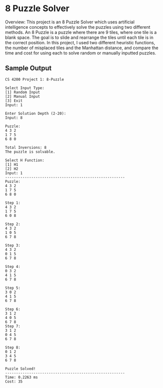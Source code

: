 # 8 Puzzle Solver

Overview: This project is an 8 Puzzle Solver which uses artificial intelligence concepts to effectively solve the puzzles using two different methods. An 8 Puzzle is a puzzle where there are 9 tiles, where one tile is a blank space. The goal is to slide and rearrange the tiles until each tile is in the correct position. In this project, I used two different heuristic functions, the number of misplaced tiles and the Manhattan distance, and compare the time and cost for using each to solve random or manually inputted puzzles.

<h2>Sample Output</h2>

```
CS 4200 Project 1: 8-Puzzle

Select Input Type:
[1] Random Input
[2] Manual Input
[3] Exit
Input: 1

Enter Solution Depth (2-20):
Input: 8

Puzzle:
4 3 2
1 7 5
6 8 0

Total Inversions: 8
The puzzle is solvable.

Select H Function:
[1] H1
[2] H2
Input: 1
-------------------------------------------------------
Puzzle:
4 3 2
1 7 5
6 8 0

Step 1:
4 3 2
1 7 5
6 0 8

Step 2:
4 3 2
1 0 5
6 7 8

Step 3:
4 3 2
0 1 5
6 7 8

Step 4:
0 3 2
4 1 5
6 7 8

Step 5:
3 0 2
4 1 5
6 7 8

Step 6:
3 1 2
4 0 5
6 7 8
Step 7:
3 1 2
0 4 5
6 7 8

Step 8:
0 1 2
3 4 5
6 7 8

Puzzle Solved!
-------------------------------------------------------
Time: 0.2263 ms
Cost: 35
